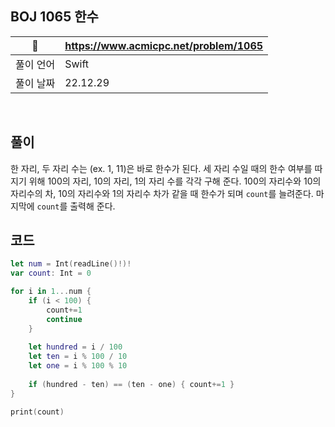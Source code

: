 ## BOJ 1065 한수

|🔗|https://www.acmicpc.net/problem/1065|
|---|---|
|풀이 언어|Swift|
|풀이 날짜|22.12.29|

</br>


##  풀이
 한 자리, 두 자리 수는 (ex. 1, 11)은 바로 한수가 된다. 세 자리 수일 때의 한수 여부를 따지기 위해 100의 자리, 10의 자리, 1의 자리 수를 각각 구해 준다. 100의 자리수와 10의 자리수의 차, 10의 자리수와 1의 자리수 차가 같을 때 한수가 되며 `count`를 늘려준다. 마지막에 `count`를 출력해 준다.


## 코드 

```Swift
let num = Int(readLine()!)!
var count: Int = 0

for i in 1...num {
    if (i < 100) {
        count+=1
        continue
    }
    
    let hundred = i / 100
    let ten = i % 100 / 10
    let one = i % 100 % 10
    
    if (hundred - ten) == (ten - one) { count+=1 }
}

print(count)
```
